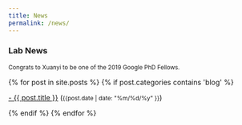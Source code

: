 ```yaml
---
title: News
permalink: /news/
---
```


### **Lab News**

<div class="list-item">
<p class="list-post-title">
<small>Congrats to Xuanyi to be one of the 2019 Google PhD Fellows.</small>
</p>
</div>

<div class="content list">
  {% for post in site.posts %}
    {% if post.categories contains 'blog' %}
    <div class="list-item">
    <p class="list-post-title">
        <a href="{{ site.baseurl }}{{ post.url }}">- {{ post.title }}</a> (<small>{{post.date | date: "%m/%d/%y" }}</small>)
        </p>
    </div>
    {% endif %}
  {% endfor %}
</div>
